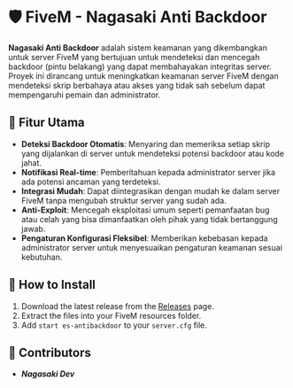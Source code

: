 # 🛡 FiveM - Nagasaki Anti Backdoor

**Nagasaki Anti Backdoor** adalah sistem keamanan yang dikembangkan untuk server FiveM yang bertujuan untuk mendeteksi dan mencegah backdoor (pintu belakang) yang dapat membahayakan integritas server. Proyek ini dirancang untuk meningkatkan keamanan server FiveM dengan mendeteksi skrip berbahaya atau akses yang tidak sah sebelum dapat mempengaruhi pemain dan administrator.

## 🚀 Fitur Utama

- **Deteksi Backdoor Otomatis**: Menyaring dan memeriksa setiap skrip yang dijalankan di server untuk mendeteksi potensi backdoor atau kode jahat.
- **Notifikasi Real-time**: Pemberitahuan kepada administrator server jika ada potensi ancaman yang terdeteksi.
- **Integrasi Mudah**: Dapat diintegrasikan dengan mudah ke dalam server FiveM tanpa mengubah struktur server yang sudah ada.
- **Anti-Exploit**: Mencegah eksploitasi umum seperti pemanfaatan bug atau celah yang bisa dimanfaatkan oleh pihak yang tidak bertanggung jawab.
- **Pengaturan Konfigurasi Fleksibel**: Memberikan kebebasan kepada administrator server untuk menyesuaikan pengaturan keamanan sesuai kebutuhan.


## 🚀 How to Install
1. Download the latest release from the [Releases](https://github.com/nagasakiroleplay/nagasaki-antibackdoor/releases/tag/antibackdoor) page. <!-- replace LINK_TO_YOUR_RELEASES_PAGE with the actual link -->
2. Extract the files into your FiveM resources folder.
3. Add `start es-antibackdoor` to your `server.cfg` file.


## 🤝 Contributors
- **_Nagasaki Dev_**
